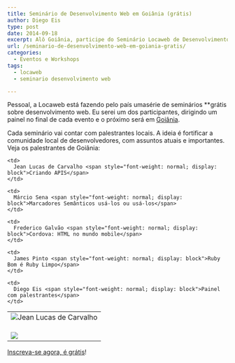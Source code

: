 ```yaml
---
title: Seminário de Desenvolvimento Web em Goiânia (grátis)
author: Diego Eis
type: post
date: 2014-09-18
excerpt: Alô Goiânia, participe do Seminário Locaweb de Desenvolvimento!
url: /seminario-de-desenvolvimento-web-em-goiania-gratis/
categories:
  - Eventos e Workshops
tags:
  - locaweb
  - seminario desenvolvimento web

---
```

Pessoal, a Locaweb está fazendo pelo país umasérie de seminários **grátis</strog> sobre desenvolvimento web</a>. Eu serei um dos participantes, dirigindo um painel no final de cada evento e o próximo será em [Goiânia][1].</p> 

Cada seminário vai contar com palestrantes locais. A ideia é fortificar a comunidade local de desenvolvedores, com assuntos atuais e importantes. Veja os palestrantes de Goiânia:

<table>
  <tr>
    <td>
      <img src="http://eventos.locaweb.com.br/files/2014/08/jean_lucas_dev_goi%C3%A2nia_op%C3%A7%C3%A3o2-60x80.jpg" alt="Jean Lucas de Carvalho" />
    </td>
    
    <td>
      Jean Lucas de Carvalho <span style="font-weight: normal; display: block">Criando APIS</span>
    </td>
  </tr>
  
  <tr>
    <td>
      <img src="http://eventos.locaweb.com.br/files/2014/08/ma%CC%81rcio_sena_dev_goi%C3%A2nia-60x80.jpg" alt="" />
    </td>
    
    <td>
      Márcio Sena <span style="font-weight: normal; display: block">Marcadores Semânticos usá-los ou usá-los</span>
    </td>
  </tr>
  
  <tr>
    <td>
      <img src="http://eventos.locaweb.com.br/files/2014/08/frederico_galv%C3%A3o_dev_goi%C3%A2nia-60x80.jpg" alt="" />
    </td>
    
    <td>
      Frederico Galvão <span style="font-weight: normal; display: block">Cordova: HTML no mundo mobile</span>
    </td>
  </tr>
  
  <tr>
    <td>
      <img src="http://eventos.locaweb.com.br/files/2014/08/james_pinto_dev_goi%C3%A2nia-60x80.jpg" alt="" />
    </td>
    
    <td>
      James Pinto <span style="font-weight: normal; display: block">Ruby Bom é Ruby Limpo</span>
    </td>
  </tr>
  
  <tr>
    <td>
      <img src="http://tableless.com.br/wp-content/uploads/2014/09/diegoeis.jpg" />
    </td>
    
    <td>
      Diego Eis <span style="font-weight: normal; display: block">Painel com palestrantes</span>
    </td>
  </tr>
</table>

[Inscreva-se agora, é grátis][1]!

 [1]: http://bit.ly/lwgoiania2014